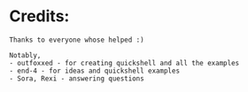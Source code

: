 # Credits:
    Thanks to everyone whose helped :)

    Notably,
    - outfoxxed - for creating quickshell and all the examples
    - end-4 - for ideas and quickshell examples
    - Sora, Rexi - answering questions

